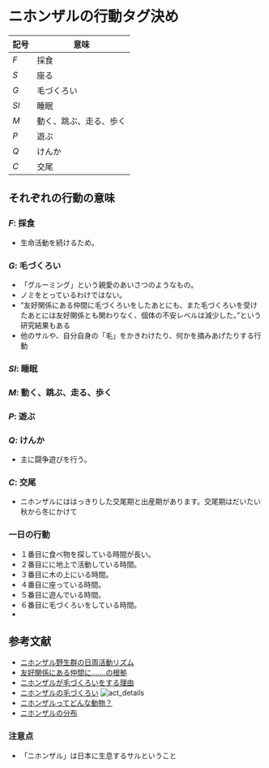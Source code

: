 # ニホンザルの行動タグ決め

| 記号 | 意味                   |
| ---- | ---------------------- |
| $F$  | 採食                   |
| $S$  | 座る                   |
| $G$  | 毛づくろい             |
| $Sl$ | 睡眠                   |
| $M$  | 動く、跳ぶ、走る、歩く |
| $P$  | 遊ぶ                   |
| $Q$  | けんか                 |
| $C$  | 交尾                   |

## それぞれの行動の意味

### $F$: 採食

- 生命活動を続けるため。

### $G$: 毛づくろい

- 「グルーミング」という親愛のあいさつのようなもの。
- ノミをとっているわけではない。
- “友好関係にある仲間に毛づくろいをしたあとにも、また毛づくろいを受けたあとには友好関係とも関わりなく、個体の不安レベルは減少した。”という研究結果もある
- 他のサルや、自分自身の「毛」をかきわけたり、何かを摘みあげたりする行動

### $Sl$: 睡眠

### $M$: 動く、跳ぶ、走る、歩く

### $P$: 遊ぶ

### $Q$: けんか
- 主に闘争遊びを行う。
### $C$: 交尾
- ニホンザルにははっきりした交尾期と出産期があります。交尾期はだいたい秋から冬にかけて
### 一日の行動

- １番目に食べ物を探している時間が長い。
- ２番目にに地上で活動している時間。
- ３番目に木の上にいる時間。
- ４番目に座っている時間。
- ５番目に遊んでいる時間。
- ６番目に毛づくろいをしている時間。
-

## 参考文献

- [ニホンザル野生群の日周活動リズム](https://www.jstage.jst.go.jp/article/ase1911/79/2/79_2_128/_pdf)
- [友好関係にある仲間に.......の根拠](https://www.jstage.jst.go.jp/article/janip/63/2/63_63.2.4/_pdf/-char/ja)
- [ニホンザルが毛づくろいをする理由](https://www.osaruland.jp/tips/1820/)
- [ニホンザルの毛づくろい](https://jinrui.zool.kyoto-u.ac.jp/Arashiyama/guide.html)
![act_details](https://github.com/lapsquash/lapsquash_pj/assets/123618777/a021fa56-7122-49b8-8699-b303ebf41e60)
- [ニホンザルってどんな動物？](https://jinrui.zool.kyoto-u.ac.jp/Arashiyama/whatisJmacaque.html)
- [ニホンザルの分布](https://jinrui.zool.kyoto-u.ac.jp/FuscataHome/bunpu.html#:~:text=%E6%97%A5%E6%9C%AC%E3%81%AB%E7%94%9F%E6%81%AF%E3%81%99%E3%82%8B%E3%82%B5%E3%83%AB,%E5%BA%83%E3%81%8F%E5%88%86%E5%B8%83%E3%81%97%E3%81%A6%E3%81%84%E3%81%BE%E3%81%99%E3%80%82)


### 注意点

- 「ニホンザル」は日本に生息するサルということ

